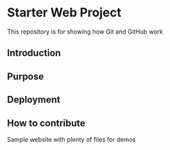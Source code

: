 # Starter Web Project

This repository is for showing how Git and GitHub work

## Introduction

## Purpose

## Deployment

## How to contribute
Sample website with plenty of files for demos